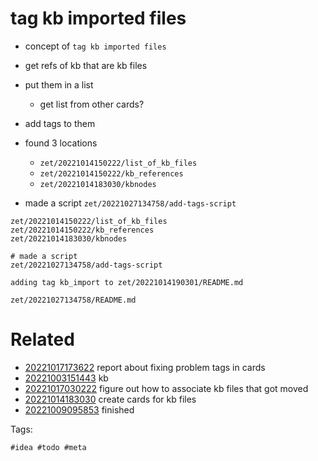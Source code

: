 # tag kb imported files

- concept of `tag kb imported files`
- get refs of kb that are kb files
- put them in a list
  - get list from other cards?
- add tags to them

- found 3 locations
  - `zet/20221014150222/list_of_kb_files`
  - `zet/20221014150222/kb_references   `
  - `zet/20221014183030/kbnodes`
- made a script `zet/20221027134758/add-tags-script`

```
zet/20221014150222/list_of_kb_files
zet/20221014150222/kb_references   
zet/20221014183030/kbnodes

# made a script
zet/20221027134758/add-tags-script

adding tag kb_import to zet/20221014190301/README.md
```

` zet/20221027134758/README.md `

# Related

- [20221017173622](/zet/20221017173622/README.md) report about fixing problem tags in cards
- [20221003151443](/zet/20221003151443/README.md) kb
- [20221017030222](/zet/20221017030222/README.md) figure out how to associate kb files that got moved
- [20221014183030](/zet/20221014183030/README.md) create cards for kb files
- [20221009095853](/zet/20221009095853/README.md) finished

Tags:

    #idea #todo #meta
